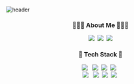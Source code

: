 ### 
![header](https://capsule-render.vercel.app/api?type=Waving&color=auto&height=300&section=header&text=Kimsejin&fontSize=90)

<h3 align="center">👩🏻‍💻 About Me 👩🏻‍💻</h3>
<p align="center">
  <a href="https://www.notion.so/Portfolio-1608cd13bd264d22bbfdba2f65c3ad72?pvs=4"><img src="https://img.shields.io/badge/Portfolio-FFDD00?style=flat-square&logo=Vimeo&logoColor=white&link=http://www.notion.so/Portfolio-1608cd13bd264d22bbfdba2f65c3ad72?pvs=4"/></a>&nbsp
  <a href="https://www.instagram.com/s_ziny_0/"><img src="https://img.shields.io/badge/Instagram-E4405F?style=flat-square&logo=Instagram&logoColor=white&link=https://www.instagram.com/s_ziny_0/"/></a>&nbsp
  <a href="mailto:ksj054703@gmail.com"><img src="https://img.shields.io/badge/Gmail-d14836?style=flat-square&logo=Gmail&logoColor=white&link=ksj0547030@gmail.com"/></a>
</p>

<div align=center> 
   <h3>📖 Tech Stack 📖</h3>
    <img src="https://img.shields.io/badge/html5-E34F26?style=flat-square&logo=html5&logoColor=white">  &nbsp
   <img src="https://img.shields.io/badge/css-1572B6?style=flat-square&logo=css3&logoColor=white">&nbsp
   <img src="https://img.shields.io/badge/Javascript-ffb13b?style=flat-square&logo=javascript&logoColor=white"/></a>&nbsp
   <img src="https://img.shields.io/badge/c-A8B9CC?style=flat-square&logo=c%2B%2B&logoColor=white"> &nbsp
   <br>
   <img src="https://img.shields.io/badge/Python-3766AB?style=flat-square&logo=Python&logoColor=white"/></a> &nbsp 
   <img src="https://img.shields.io/badge/react-61DAFB?style=flat-square&logo=react&logoColor=black">&nbsp 
   <img src="https://img.shields.io/badge/react native-61DAFB?style=flat-square&logo=react&logoColor=white">&nbsp 
   <img src="https://img.shields.io/badge/SpringBoot-6DB33F?style=flat-square&logo=SpringBoot&logoColor=white"/></a>&nbsp 
</div>


  
 
